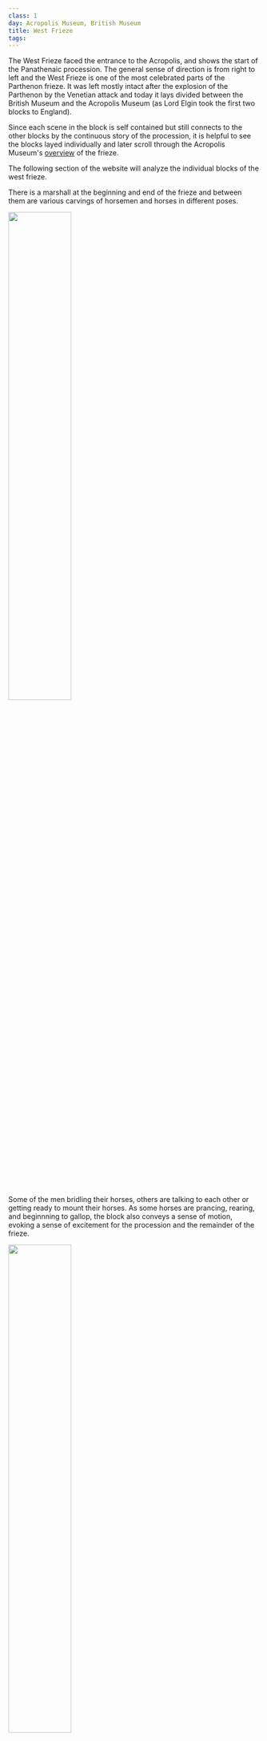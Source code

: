 ```yaml
---
class: 1
day: Acropolis Museum, British Museum
title: West Frieze
tags: 
---
```


The West Frieze faced the entrance to the Acropolis, and shows the start of the Panathenaic procession. The general sense of direction is from right to left and the West Frieze is one of the most celebrated parts of the Parthenon frieze. It was left mostly intact after the explosion of the Parthenon by the Venetian attack and today it lays divided between the British Museum and the Acropolis Museum (as Lord Elgin took the first two blocks to England).

Since each scene in the block is self contained but still connects to the other blocks by the continuous story of the procession, it is helpful to see the blocks layed individually and later scroll through the Acropolis Museum's [overview](https://www.parthenonfrieze.gr/en/explore-the-frieze/west-frieze/?b=0) of the frieze.

The following section of the website will analyze the individual blocks of the west frieze. 

There is a marshall at the beginning and end of the frieze and between them are various carvings of horsemen and horses in different poses.

<img src="https://user-images.githubusercontent.com/115111912/206790955-10b423df-4e42-4657-b4e5-3dac999a8382.jpeg" width=50% height=50%>

Some of the men bridling their horses, others are talking to each other or getting ready to mount their horses. As some horses are prancing, rearing, and beginnning to gallop, the block also conveys a sense of motion, evoking a sense of excitement for the procession and the remainder of the frieze. 

<img src="https://user-images.githubusercontent.com/115111912/206791200-95b0af9e-0ad5-4313-a20d-0994207c5fda.jpeg" width=50% height=50%>



